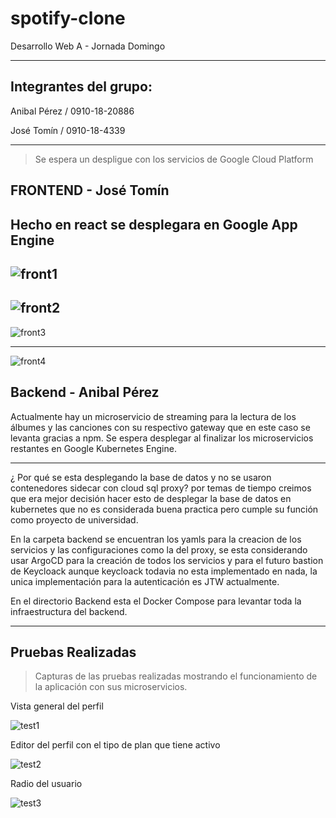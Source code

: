 # spotify-clone

Desarrollo Web A - Jornada Domingo

---
## Integrantes del grupo:

Anibal Pérez / 0910-18-20886


José Tomín  / 0910-18-4339

---

> Se espera un despligue con los servicios de Google Cloud Platform

## FRONTEND - José Tomín

Hecho en react se desplegara en Google App Engine
---

![front1](https://user-images.githubusercontent.com/57972305/190946089-35c48d95-d467-482a-bed4-53070a3fff05.jpg)
---

![front2](https://user-images.githubusercontent.com/57972305/190946148-db5887c7-8262-4b93-b772-bc42406afedf.jpg)
---

![front3](https://user-images.githubusercontent.com/57972305/190946172-10f4c65c-7c6b-422c-a10d-3883fdad6c81.jpg)

---

![front4](https://user-images.githubusercontent.com/57972305/190946182-584222db-e044-420a-8312-34d4a36b1968.jpg)


## Backend - Anibal Pérez

Actualmente hay un microservicio de streaming para la lectura de los álbumes  y las canciones con su respectivo gateway que en este caso se levanta gracias a npm. Se espera desplegar al finalizar los microservicios restantes en Google Kubernetes Engine.

---

¿ Por qué se esta desplegando la base de datos y no se usaron contenedores sidecar con cloud sql proxy? por temas de tiempo creimos que era mejor decisión hacer esto de desplegar la base de datos en kubernetes que no es considerada buena practica pero cumple su función como proyecto de universidad.

En la carpeta backend se encuentran los yamls para la creacion de los servicios y las configuraciones como la del proxy, se esta considerando usar ArgoCD para la creación de todos los servicios y para el futuro bastion de Keycloack aunque keycloack todavia no esta implementado en nada, la unica implementación para la autenticación es JTW actualmente.

En el directorio Backend esta el Docker Compose para levantar toda la infraestructura del backend.

---

## Pruebas Realizadas

> Capturas de las pruebas realizadas mostrando el funcionamiento de la aplicación con sus microservicios.

Vista general del perfil

![test1](https://user-images.githubusercontent.com/90074254/200213510-f67dc545-3e74-4b67-bbb5-4ea2c5bcd5b2.jpeg)

Editor del perfil con el tipo de plan que tiene activo

![test2](https://user-images.githubusercontent.com/90074254/200213604-a1642cbd-6430-41e0-8c7d-0a4e9b8b74c5.jpeg)

Radio del usuario

![test3](https://user-images.githubusercontent.com/90074254/200213672-5c2a0e9f-569d-4e8f-b24b-b8fab6810666.jpeg)




